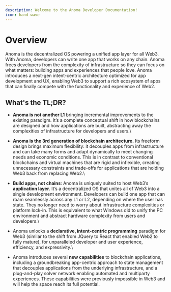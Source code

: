 ```yaml
---
description: Welcome to the Anoma Developer Documentation!
icon: hand-wave
---
```


# Overview

Anoma is the decentralized OS powering a unified app layer for all Web3. With Anoma, developers can write one app that works on any chain. Anoma frees developers from the complexity of infrastructure so they can focus on what matters: building apps and experiences that people love. Anoma introduces a next-gen intent-centric architecture optimized for app development and UX, enabling Web3 to support a rich ecosystem of apps that can finally compete with the functionality and experience of Web2.

## What's the TL;DR?

* **Anoma is not another L1** bringing incremental improvements to the existing paradigm. It’s a complete conceptual shift in how blockchains are designed and how applications are built, abstracting away the complexities of infrastructure for developers and users.\

* **Anoma is the 3rd generation of blockchain architecture.** Its freeform design brings maximum flexibility: it decouples apps from infrastructure and can take many forms and adapt dynamically to meet changing needs and economic conditions. This is in contrast to conventional blockchains and virtual machines that are rigid and inflexible, creating unnecessary constraints and trade-offs for applications that are holding Web3 back from replacing Web2.\

* **Build apps, not chains**: Anoma is uniquely suited to host Web3’s **application layer**. It’s a decentralized OS that unites all of Web3 into a single development environment. Developers can build one app that can roam seamlessly across any L1 or L2, depending on where the user has state. They no longer need to worry about infrastructure complexities or platform lock-in. This is equivalent to what Windows did to unify the PC environment and abstract hardware complexity from users and developers.\

* Anoma unlocks a **declarative, intent-centric programming** paradigm for Web3 (similar to the shift from JQuery to React that enabled Web2 to fully mature), for unparalleled developer and user experience, efficiency, and expressivity.\

* Anoma introduces several **new capabilities** to blockchain applications, including a groundbreaking app-centric approach to state management that decouples applications from the underlying infrastructure, and a plug-and-play solver network enabling automated and multiparty experiences. These capabilities were previously impossible in Web3 and will help the space reach its full potential.


